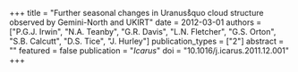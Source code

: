 +++
title = "Further seasonal changes in Uranuss̊quo cloud structure observed by Gemini-North and UKIRT"
date = 2012-03-01
authors = ["P.G.J. Irwin", "N.A. Teanby", "G.R. Davis", "L.N. Fletcher", "G.S. Orton", "S.B. Calcutt", "D.S. Tice", "J. Hurley"]
publication_types = ["2"]
abstract = ""
featured = false
publication = "*Icarus*"
doi = "10.1016/j.icarus.2011.12.001"
+++

